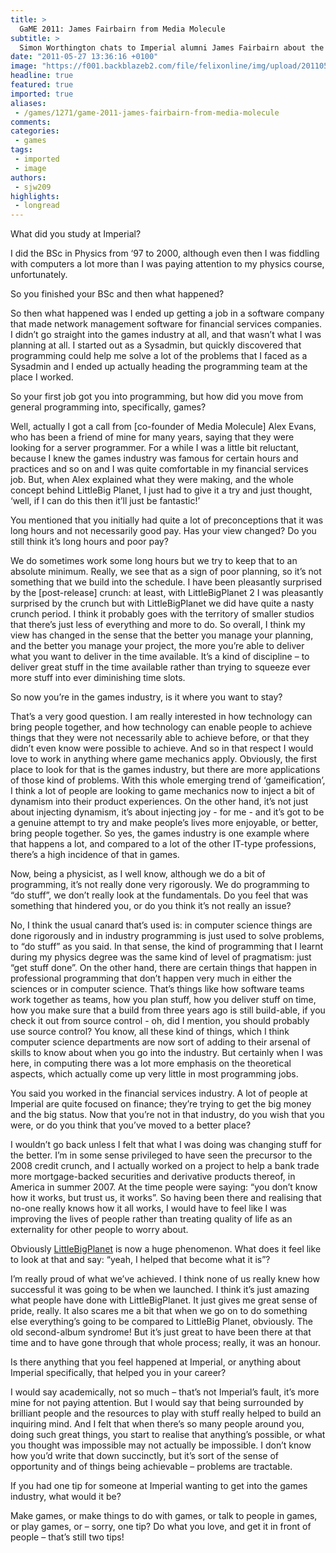 ```yaml
---
title: >
  GaME 2011: James Fairbairn from Media Molecule
subtitle: >
  Simon Worthington chats to Imperial alumni James Fairbairn about the gaming industry
date: "2011-05-27 13:36:16 +0100"
image: "https://f001.backblazeb2.com/file/felixonline/img/upload/201105271436-felix-dsc01266resized.jpg"
headline: true
featured: true
imported: true
aliases:
 - /games/1271/game-2011-james-fairbairn-from-media-molecule
comments:
categories:
 - games
tags:
 - imported
 - image
authors:
 - sjw209
highlights:
 - longread
---
```


What did you study at Imperial?

I did the BSc in Physics from ‘97 to 2000, although even then I was fiddling with computers a lot more than I was paying attention to my physics course, unfortunately.

So you finished your BSc and then what happened?

So then what happened was I ended up getting a job in a software company that made network management software for financial services companies. I didn’t go straight into the games industry at all, and that wasn’t what I was planning at all. I started out as a Sysadmin, but quickly discovered that programming could help me solve a lot of the problems that I faced as a Sysadmin and I ended up actually heading the programming team at the place I worked.

So your first job got you into programming, but how did you move from general programming into, specifically, games?

Well, actually I got a call from [co-founder of Media Molecule] Alex Evans, who has been a friend of mine for many years, saying that they were looking for a server programmer. For a while I was a little bit reluctant, because I knew the games industry was famous for certain hours and practices and so on and I was quite comfortable in my financial services job. But, when Alex explained what they were making, and the whole concept behind LittleBig Planet, I just had to give it a try and just thought, ‘well, if I can do this then it’ll just be fantastic!’

You mentioned that you initially had quite a lot of preconceptions that it was long hours and not necessarily good pay. Has your view changed? Do you still think it’s long hours and poor pay?

We do sometimes work some long hours but we try to keep that to an absolute minimum. Really, we see that as a sign of poor planning, so it’s not something that we build into the schedule. I have been pleasantly surprised by the [post-release] crunch: at least, with LittleBigPlanet 2 I was pleasantly surprised by the crunch but with LittleBigPlanet we did have quite a nasty crunch period. I think it probably goes with the territory of smaller studios that there’s just less of everything and more to do. So overall, I think my view has changed in the sense that the better you manage your planning, and the better you manage your project, the more you’re able to deliver what you want to deliver in the time available. It’s a kind of discipline – to deliver great stuff in the time available rather than trying to squeeze ever more stuff into ever diminishing time slots.

So now you’re in the games industry, is it where you want to stay?

That’s a very good question. I am really interested in how technology can bring people together, and how technology can enable people to achieve things that they were not necessarily able to achieve before, or that they didn’t even know were possible to achieve. And so in that respect I would love to work in anything where game mechanics apply. Obviously, the first place to look for that is the games industry, but there are more applications of those kind of problems. With this whole emerging trend of ‘gameification’, I think a lot of people are looking to game mechanics now to inject a bit of dynamism into their product experiences. On the other hand, it’s not just about injecting dynamism, it’s about injecting joy - for me - and it’s got to be a genuine attempt to try and make people’s lives more enjoyable, or better, bring people together. So yes, the games industry is one example where that happens a lot, and compared to a lot of the other IT-type professions, there’s a high incidence of that in games.

Now, being a physicist, as I well know, although we do a bit of programming, it’s not really done very rigorously. We do programming to “do stuff”, we don’t really look at the fundamentals. Do you feel that was something that hindered you, or do you think it’s not really an issue?

No, I think the usual canard that’s used is: in computer science things are done rigorously and in industry programming is just used to solve problems, to “do stuff” as you said. In that sense, the kind of programming that I learnt during my physics degree was the same kind of level of pragmatism: just “get stuff done”. On the other hand, there are certain things that happen in professional programming that don’t happen very much in either the sciences or in computer science. That’s things like how software teams work together as teams, how you plan stuff, how you deliver stuff on time, how you make sure that a build from three years ago is still build-able, if you check it out from source control - oh, did I mention, you should probably use source control? You know, all these kind of things, which I think computer science departments are now sort of adding to their arsenal of skills to know about when you go into the industry. But certainly when I was here, in computing there was a lot more emphasis on the theoretical aspects, which actually come up very little in most programming jobs.

You said you worked in the financial services industry. A lot of people at Imperial are quite focused on finance; they’re trying to get the big money and the big status. Now that you’re not in that industry, do you wish that you were, or do you think that you’ve moved to a better place?

I wouldn’t go back unless I felt that what I was doing was changing stuff for the better. I’m in some sense privileged to have seen the precursor to the 2008 credit crunch, and I actually worked on a project to help a bank trade more mortgage-backed securities and derivative products thereof, in America in summer 2007. At the time people were saying: “you don’t know how it works, but trust us, it works”. So having been there and realising that no-one really knows how it all works, I would have to feel like I was improving the lives of people rather than treating quality of life as an externality for other people to worry about.

Obviously [LittleBigPlanet](http://www.littlebigplanet.com/) is now a huge phenomenon. What does it feel like to look at that and say: “yeah, I helped that become what it is”?

I’m really proud of what we’ve achieved. I think none of us really knew how successful it was going to be when we launched. I think it’s just amazing what people have done with LittleBigPlanet. It just gives me great sense of pride, really. It also scares me a bit that when we go on to do something else everything’s going to be compared to LittleBig Planet, obviously. The old second-album syndrome! But it’s just great to have been there at that time and to have gone through that whole process; really, it was an honour.

Is there anything that you feel happened at Imperial, or anything about Imperial specifically, that helped you in your career?

I would say academically, not so much – that’s not Imperial’s fault, it’s more mine for not paying attention. But I would say that being surrounded by brilliant people and the resources to play with stuff really helped to build an inquiring mind. And I felt that when there’s so many people around you, doing such great things, you start to realise that anything’s possible, or what you thought was impossible may not actually be impossible. I don’t know how you’d write that down succinctly, but it’s sort of the sense of opportunity and of things being achievable – problems are tractable.

If you had one tip for someone at Imperial wanting to get into the games industry, what would it be?

Make games, or make things to do with games, or talk to people in games, or play games, or – sorry, one tip? Do what you love, and get it in front of people – that’s still two tips!
